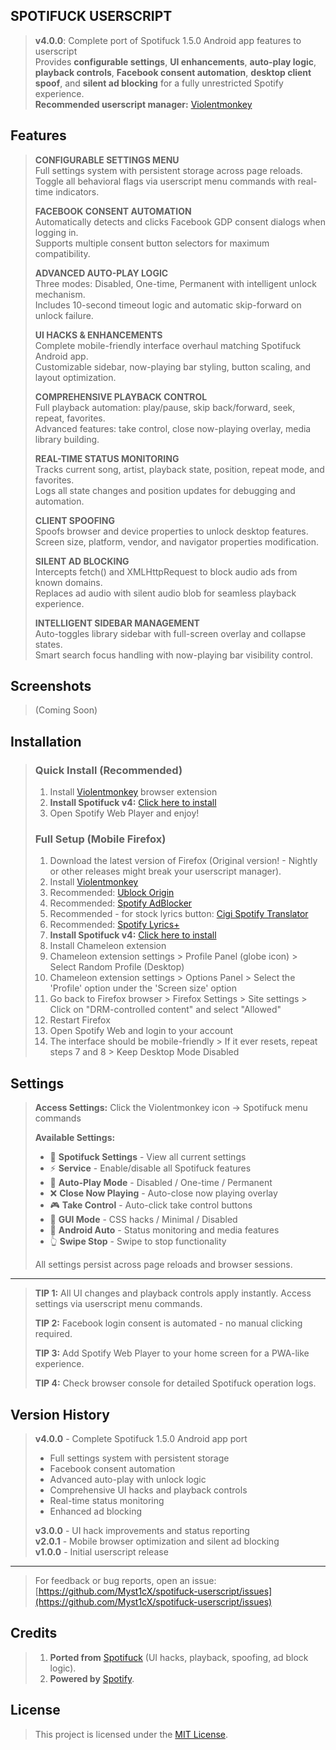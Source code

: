 ## SPOTIFUCK USERSCRIPT

> **v4.0.0**: Complete port of Spotifuck 1.5.0 Android app features to userscript  
> Provides **configurable settings**, **UI enhancements**, **auto-play logic**, **playback controls**, **Facebook consent automation**, **desktop client spoof**, and **silent ad blocking** for a fully unrestricted Spotify experience.  
> **Recommended userscript manager:** [Violentmonkey](https://violentmonkey.github.io/)

## Features

> **CONFIGURABLE SETTINGS MENU**  
> Full settings system with persistent storage across page reloads.  
> Toggle all behavioral flags via userscript menu commands with real-time indicators.
>
> **FACEBOOK CONSENT AUTOMATION**  
> Automatically detects and clicks Facebook GDP consent dialogs when logging in.  
> Supports multiple consent button selectors for maximum compatibility.
>
> **ADVANCED AUTO-PLAY LOGIC**  
> Three modes: Disabled, One-time, Permanent with intelligent unlock mechanism.  
> Includes 10-second timeout logic and automatic skip-forward on unlock failure.
>
> **UI HACKS & ENHANCEMENTS**  
> Complete mobile-friendly interface overhaul matching Spotifuck Android app.  
> Customizable sidebar, now-playing bar styling, button scaling, and layout optimization.
>
> **COMPREHENSIVE PLAYBACK CONTROL**  
> Full playback automation: play/pause, skip back/forward, seek, repeat, favorites.  
> Advanced features: take control, close now-playing overlay, media library building.
>
> **REAL-TIME STATUS MONITORING**  
> Tracks current song, artist, playback state, position, repeat mode, and favorites.  
> Logs all state changes and position updates for debugging and automation.
>
> **CLIENT SPOOFING**  
> Spoofs browser and device properties to unlock desktop features.  
> Screen size, platform, vendor, and navigator properties modification.
>
> **SILENT AD BLOCKING**  
> Intercepts fetch() and XMLHttpRequest to block audio ads from known domains.  
> Replaces ad audio with silent audio blob for seamless playback experience.
>
> **INTELLIGENT SIDEBAR MANAGEMENT**  
> Auto-toggles library sidebar with full-screen overlay and collapse states.  
> Smart search focus handling with now-playing bar visibility control.

## Screenshots

> (Coming Soon)

## Installation

> ### Quick Install (Recommended)
> 1. Install [Violentmonkey](https://violentmonkey.github.io/) browser extension
> 2. **Install Spotifuck v4:** [Click here to install](https://raw.githubusercontent.com/Myst1cX/spotifuck-userscript/main/spotifuck-v4.user.js)
> 3. Open Spotify Web Player and enjoy!
>
> ### Full Setup (Mobile Firefox)
> 1. Download the latest version of Firefox (Original version! - Nightly or other releases might break your userscript manager).
> 2. Install [Violentmonkey](https://violentmonkey.github.io/)  
> 3. Recommended: [Ublock Origin](https://addons.mozilla.org/en-US/firefox/addon/ublock-origin/)
> 4. Recommended: [Spotify AdBlocker](https://greasyfork.org/en/scripts/522592-spotify-adblocker)
> 5. Recommended - for stock lyrics button: [Cigi Spotify Translator](https://greasyfork.org/en/scripts/523415-cigi-spotify-translator)
> 6. Recommended: [Spotify Lyrics+](https://raw.githubusercontent.com/Myst1cX/spotify-web-lyrics-plus/main/pip-gui.user.js)
> 7. **Install Spotifuck v4:** [Click here to install](https://raw.githubusercontent.com/Myst1cX/spotifuck-userscript/main/spotifuck-v4.user.js)
> 8. Install Chameleon extension
> 9. Chameleon extension settings > Profile Panel (globe icon) > Select Random Profile (Desktop)
> 10. Chameleon extension settings > Options Panel > Select the 'Profile' option under the 'Screen size' option
> 11. Go back to Firefox browser > Firefox Settings > Site settings > Click on "DRM-controlled content" and select "Allowed"
> 12. Restart Firefox
> 13. Open Spotify Web and login to your account
> 14. The interface should be mobile-friendly > If it ever resets, repeat steps 7 and 8 > Keep Desktop Mode Disabled

## Settings

> **Access Settings:** Click the Violentmonkey icon → Spotifuck menu commands
>
> **Available Settings:**
> - 🔧 **Spotifuck Settings** - View all current settings
> - ⚡ **Service** - Enable/disable all Spotifuck features  
> - 🎵 **Auto-Play Mode** - Disabled / One-time / Permanent
> - ❌ **Close Now Playing** - Auto-close now playing overlay
> - 🎮 **Take Control** - Auto-click take control buttons  
> - 🎨 **GUI Mode** - CSS hacks / Minimal / Disabled
> - 🤖 **Android Auto** - Status monitoring and media features
> - 👆 **Swipe Stop** - Swipe to stop functionality
>
> All settings persist across page reloads and browser sessions. 

* * *
> **TIP 1:** All UI changes and playback controls apply instantly. Access settings via userscript menu commands.
>
> **TIP 2:** Facebook login consent is automated - no manual clicking required.
>
> **TIP 3:** Add Spotify Web Player to your home screen for a PWA-like experience.
>
> **TIP 4:** Check browser console for detailed Spotifuck operation logs.

## Version History

> **v4.0.0** - Complete Spotifuck 1.5.0 Android app port  
> - Full settings system with persistent storage  
> - Facebook consent automation  
> - Advanced auto-play with unlock logic  
> - Comprehensive UI hacks and playback controls  
> - Real-time status monitoring  
> - Enhanced ad blocking
>
> **v3.0.0** - UI hack improvements and status reporting  
> **v2.0.1** - Mobile browser optimization and silent ad blocking  
> **v1.0.0** - Initial userscript release

* * *

> For feedback or bug reports, open an issue:  
> [https://github.com/Myst1cX/spotifuck-userscript/issues](https://github.com/Myst1cX/spotifuck-userscript/issues)

## Credits

> 1. **Ported from** [Spotifuck](https://4pda.to/forum/index.php?showtopic=248440&view=findpost&p=137957887) (UI hacks, playback, spoofing, ad block logic).
> 2. **Powered by** [Spotify](https://open.spotify.com/).

## License

> This project is licensed under the [MIT License](https://github.com/Myst1cX/spotifuck-userscript/blob/main/LICENSE).
